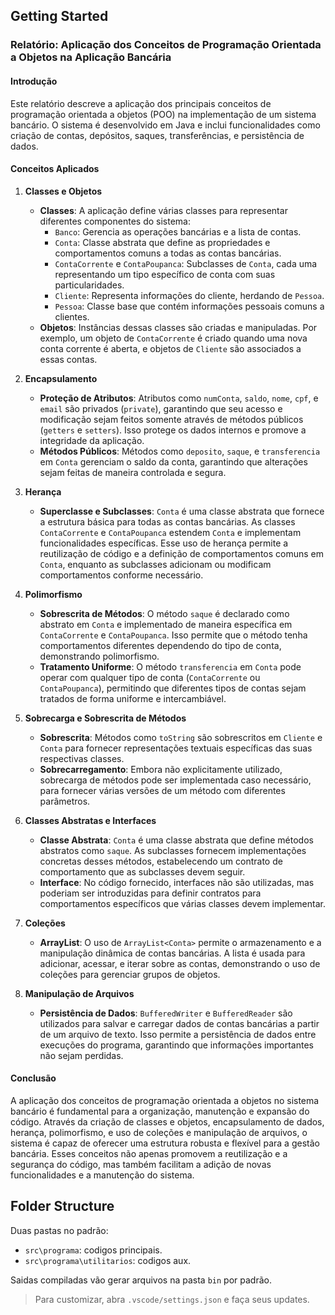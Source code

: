 ## Getting Started

### Relatório: Aplicação dos Conceitos de Programação Orientada a Objetos na Aplicação Bancária

#### Introdução
Este relatório descreve a aplicação dos principais conceitos de programação orientada a objetos (POO) na implementação de um sistema bancário. O sistema é desenvolvido em Java e inclui funcionalidades como criação de contas, depósitos, saques, transferências, e persistência de dados.

#### Conceitos Aplicados

1. **Classes e Objetos**
   - **Classes**: A aplicação define várias classes para representar diferentes componentes do sistema:
     - `Banco`: Gerencia as operações bancárias e a lista de contas.
     - `Conta`: Classe abstrata que define as propriedades e comportamentos comuns a todas as contas bancárias.
     - `ContaCorrente` e `ContaPoupanca`: Subclasses de `Conta`, cada uma representando um tipo específico de conta com suas particularidades.
     - `Cliente`: Representa informações do cliente, herdando de `Pessoa`.
     - `Pessoa`: Classe base que contém informações pessoais comuns a clientes.
   - **Objetos**: Instâncias dessas classes são criadas e manipuladas. Por exemplo, um objeto de `ContaCorrente` é criado quando uma nova conta corrente é aberta, e objetos de `Cliente` são associados a essas contas.

2. **Encapsulamento**
   - **Proteção de Atributos**: Atributos como `numConta`, `saldo`, `nome`, `cpf`, e `email` são privados (`private`), garantindo que seu acesso e modificação sejam feitos somente através de métodos públicos (`getters` e `setters`). Isso protege os dados internos e promove a integridade da aplicação.
   - **Métodos Públicos**: Métodos como `deposito`, `saque`, e `transferencia` em `Conta` gerenciam o saldo da conta, garantindo que alterações sejam feitas de maneira controlada e segura.

3. **Herança**
   - **Superclasse e Subclasses**: `Conta` é uma classe abstrata que fornece a estrutura básica para todas as contas bancárias. As classes `ContaCorrente` e `ContaPoupanca` estendem `Conta` e implementam funcionalidades específicas. Esse uso de herança permite a reutilização de código e a definição de comportamentos comuns em `Conta`, enquanto as subclasses adicionam ou modificam comportamentos conforme necessário.

4. **Polimorfismo**
   - **Sobrescrita de Métodos**: O método `saque` é declarado como abstrato em `Conta` e implementado de maneira específica em `ContaCorrente` e `ContaPoupanca`. Isso permite que o método tenha comportamentos diferentes dependendo do tipo de conta, demonstrando polimorfismo.
   - **Tratamento Uniforme**: O método `transferencia` em `Conta` pode operar com qualquer tipo de conta (`ContaCorrente` ou `ContaPoupanca`), permitindo que diferentes tipos de contas sejam tratados de forma uniforme e intercambiável.

5. **Sobrecarga e Sobrescrita de Métodos**
   - **Sobrescrita**: Métodos como `toString` são sobrescritos em `Cliente` e `Conta` para fornecer representações textuais específicas das suas respectivas classes.
   - **Sobrecarregamento**: Embora não explicitamente utilizado, sobrecarga de métodos pode ser implementada caso necessário, para fornecer várias versões de um método com diferentes parâmetros.

6. **Classes Abstratas e Interfaces**
   - **Classe Abstrata**: `Conta` é uma classe abstrata que define métodos abstratos como `saque`. As subclasses fornecem implementações concretas desses métodos, estabelecendo um contrato de comportamento que as subclasses devem seguir.
   - **Interface**: No código fornecido, interfaces não são utilizadas, mas poderiam ser introduzidas para definir contratos para comportamentos específicos que várias classes devem implementar.

7. **Coleções**
   - **ArrayList**: O uso de `ArrayList<Conta>` permite o armazenamento e a manipulação dinâmica de contas bancárias. A lista é usada para adicionar, acessar, e iterar sobre as contas, demonstrando o uso de coleções para gerenciar grupos de objetos.

8. **Manipulação de Arquivos**
   - **Persistência de Dados**: `BufferedWriter` e `BufferedReader` são utilizados para salvar e carregar dados de contas bancárias a partir de um arquivo de texto. Isso permite a persistência de dados entre execuções do programa, garantindo que informações importantes não sejam perdidas.

#### Conclusão
A aplicação dos conceitos de programação orientada a objetos no sistema bancário é fundamental para a organização, manutenção e expansão do código. Através da criação de classes e objetos, encapsulamento de dados, herança, polimorfismo, e uso de coleções e manipulação de arquivos, o sistema é capaz de oferecer uma estrutura robusta e flexível para a gestão bancária. Esses conceitos não apenas promovem a reutilização e a segurança do código, mas também facilitam a adição de novas funcionalidades e a manutenção do sistema.

## Folder Structure

Duas pastas no padrão:

- `src\programa`: codigos principais.
- `src\programa\utilitarios`: codigos aux.

Saidas compiladas vão gerar arquivos na pasta `bin` por padrão.

> Para customizar, abra `.vscode/settings.json` e faça seus updates.

